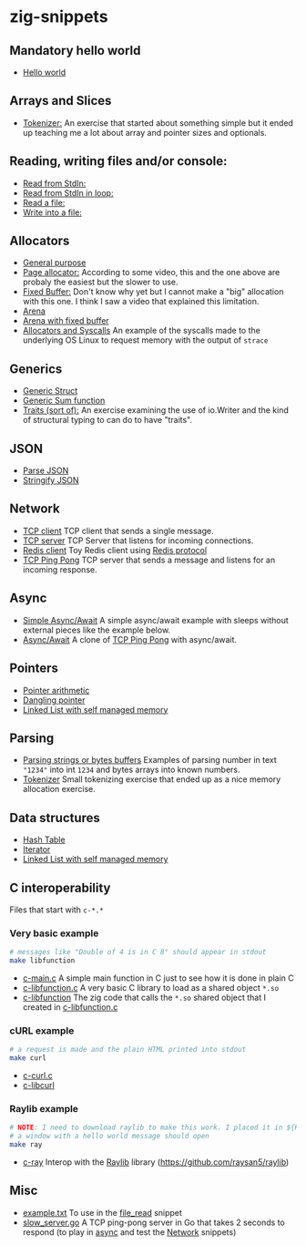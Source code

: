 # zig-snippets

## Mandatory hello world
* [Hello world](hello_world.zig)

## Arrays and Slices
* [Tokenizer:](parsing_tokenizer.zig) An exercise that started about something simple but it ended up teaching me a lot about array and pointer sizes and optionals.

## Reading, writing files and/or console:
* [Read from StdIn:](stdin_read.zig)
* [Read from StdIn in loop:](stdin_while.zig)
* [Read a file:](file_read.zig)
* [Write into a file:](file_write.zig)

## Allocators
* [General purpose](allocators_general_purpose.zig)
* [Page allocator:](allocators_page.zig) According to some video, this and the one above are probaly the easiest but the slower to use.
* [Fixed Buffer:](allocators_fixed_buffer.zig) Don't know why yet but I cannot make a "big" allocation with this one. I think I saw a video that explained this limitation.
* [Arena](allocators_arena.zig)
* [Arena with fixed buffer](allocators_arena_with_fixed_buffer.zig)
* [Allocators and Syscalls](allocators_syscall.zig) An example of the syscalls made to the underlying OS Linux to request memory with the output of `strace`

## Generics
* [Generic Struct](generic_structs.zig)
* [Generic Sum function](generic_sum.zig)
* [Traits (sort of):](traits.zig) An exercise examining the use of io.Writer and the kind of structural typing to can do to have "traits".

## JSON
* [Parse JSON](json_parse.zig)
* [Stringify JSON](json_stringify.zig)

## Network
* [TCP client](tcp_client.zig) TCP client that sends a single message.
* [TCP server](tcp_server.zig) TCP Server that listens for incoming connections.
* [Redis client](redis_client.zig) Toy Redis client using [Redis protocol](https://redis.io/topics/protocol)
* [TCP Ping Pong](tcp_ping_pong.zig) TCP server that sends a message and listens for an incoming response.

## Async
* [Simple Async/Await](async_await_simple.zig) A simple async/await example with sleeps without external pieces like the example below.
* [Async/Await](async_await.zig) A clone of [TCP Ping Pong](tcp_ping_pong.zig) with async/await.

## Pointers
* [Pointer arithmetic](pointer_arithmetic.zig)
* [Dangling pointer](dangling_pointer.zig)
* [Linked List with self managed memory](linked_list.zig)

## Parsing
* [Parsing strings or bytes buffers](parsing.zig) Examples of parsing number in text `"1234"` into int `1234` and bytes arrays into known numbers.
* [Tokenizer](parsing_tokenizer.zig) Small tokenizing exercise that ended up as a nice memory allocation exercise.

## Data structures
* [Hash Table](hash_table.zig)
* [Iterator](iterator.zig)
* [Linked List with self managed memory](linked_list.zig)

## C interoperability
Files that start with `c-*.*`

### Very basic example
```sh
# messages like "Double of 4 is in C 8" should appear in stdout
make libfunction
```
* [c-main.c](c-main.c) A simple main function in C just to see how it is done in plain C
* [c-libfunction.c](c-libfunction.c) A very basic C library to load as a shared object `*.so`
* [c-libfunction](c-libfunction.zig) The zig code that calls the `*.so` shared object that I created in [c-libfunction.c](c-libfunction.c)

### cURL example
```sh
# a request is made and the plain HTML printed into stdout
make curl
```
* [c-curl.c](c-curl.c)
* [c-libcurl](c-libcurl.zig)

### Raylib example
```sh
# NOTE: I need to download raylib to make this work. I placed it in ${HOME}/software/raylib
# a window with a hello world message should open
make ray
```
* [c-ray](c-ray.zig) Interop with the [Raylib](https://www.raylib.com) library (https://github.com/raysan5/raylib)

## Misc
* [example.txt](example.txt) To use in the [file_read](file_read.zig) snippet
* [slow_server.go](slow_server.go) A TCP ping-pong server in Go that takes 2 seconds to respond (to play in [async](async.zig) and test the [Network](#network) snippets)